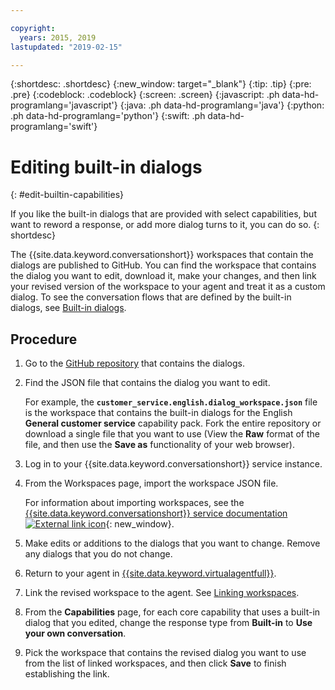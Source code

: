 ```yaml
---

copyright:
  years: 2015, 2019
lastupdated: "2019-02-15"

---
```


{:shortdesc: .shortdesc}
{:new_window: target="_blank"}
{:tip: .tip}
{:pre: .pre}
{:codeblock: .codeblock}
{:screen: .screen}
{:javascript: .ph data-hd-programlang='javascript'}
{:java: .ph data-hd-programlang='java'}
{:python: .ph data-hd-programlang='python'}
{:swift: .ph data-hd-programlang='swift'}

# Editing built-in dialogs
{: #edit-builtin-capabilities}

If you like the built-in dialogs that are provided with select capabilities, but want to reword a response, or add more dialog turns to it, you can do so.
{: shortdesc}

The {{site.data.keyword.conversationshort}} workspaces that contain the dialogs are published to GitHub. You can find the workspace that contains the dialog you want to edit, download it, make your changes, and then link your revised version of the workspace to your agent and treat it as a custom dialog. To see the conversation flows that are defined by the built-in dialogs, see [Built-in dialogs](/docs/services/virtual-agent/configure.html#builtin_dialog_ovw).

## Procedure

1.  Go to the [GitHub repository](https://github.com/watson-virtual-agents/virtual-agent-dialog/tree/master/sample_dialogs) that contains the dialogs.
1.  Find the JSON file that contains the dialog you want to edit.

    For example, the **`customer_service.english.dialog_workspace.json`** file is the workspace that contains the built-in dialogs for the English **General customer service** capability pack. Fork the entire repository or download a single file that you want to use (View the **Raw** format of the file, and then use the **Save as** functionality of your web browser).

1.  Log in to your {{site.data.keyword.conversationshort}} service instance.
1.  From the Workspaces page, import the workspace JSON file.

    For information about importing workspaces, see the [{{site.data.keyword.conversationshort}} service documentation ![External link icon](../../icons/launch-glyph.svg "External link icon")](/docs/services/assistant/skill-add.html){: new_window}.

1.  Make edits or additions to the dialogs that you want to change. Remove any dialogs that you do not change.
1.  Return to your agent in [{{site.data.keyword.virtualagentfull}}](https://virtual-agent.watson.ibm.com).
1.  Link the revised workspace to the agent. See [Linking workspaces](/docs/services/virtual-agent/link_workspace.html).
1.  From the **Capabilities** page, for each core capability that uses a built-in dialog that you edited, change the response type from **Built-in** to **Use your own conversation**.
1.  Pick the workspace that contains the revised dialog you want to use from the list of linked workspaces, and then click **Save** to finish establishing the link.

